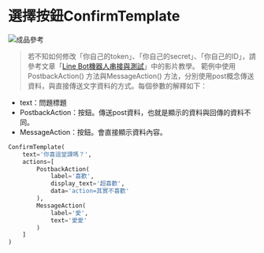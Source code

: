 # 選擇按鈕ConfirmTemplate
![成品參考](https://i.imgur.com/4jNESB4.png)
> 若不知如何修改「你自己的token」、「你自己的secret」、「你自己的ID」，請參考文章「[Line Bot機器人串接與測試]()」中的影片教學。
範例中使用PostbackAction() 方法與MessageAction() 方法，分別使用post概念傳送資料，與直接傳送文字資料的方式。每個參數的解釋如下：

* text：問題標題
* PostbackAction：按鈕。傳送post資料，也就是顯示的資料與回傳的資料不同。
* MessageAction：按鈕。會直接顯示資料內容。

```python
ConfirmTemplate(
    text='你喜這堂課嗎？',
    actions=[
        PostbackAction(
            label='喜歡',
            display_text='超喜歡',
            data='action=其實不喜歡'
        ),
        MessageAction(
            label='愛',
            text='愛愛'
        )
    ]
)
```
